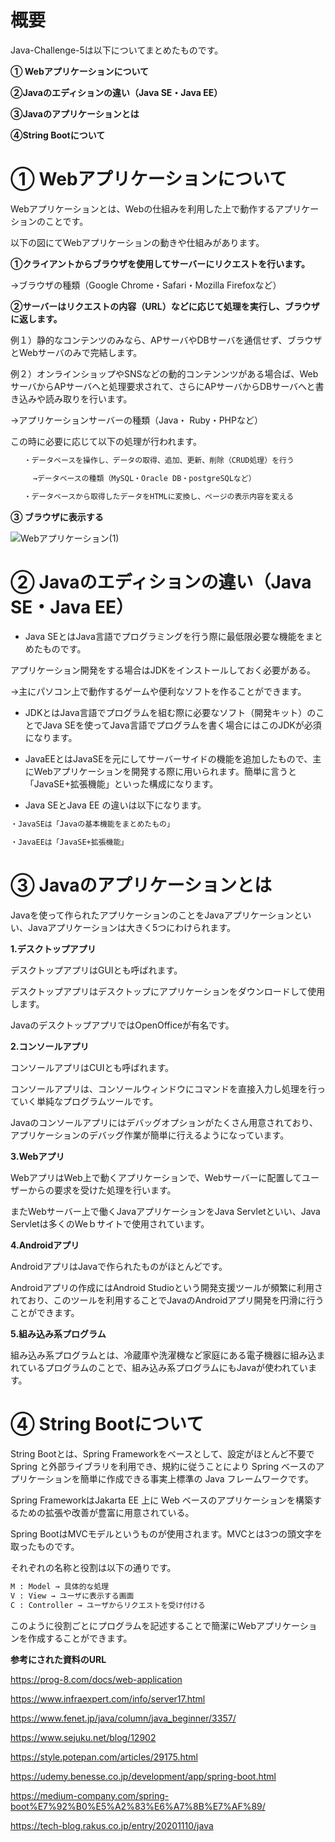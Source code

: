 # 概要
Java-Challenge-5は以下についてまとめたものです。

**① Webアプリケーションについて**

**②Javaのエディションの違い（Java SE・Java EE）**

**③Javaのアプリケーションとは**

**④String Bootについて**

# ① Webアプリケーションについて

Webアプリケーションとは、Webの仕組みを利用した上で動作するアプリケーションのことです。

以下の図にてWebアプリケーションの動きや仕組みがあります。


**①クライアントからブラウザを使用してサーバーにリクエストを行います。**

→ブラウザの種類（Google Chrome・Safari・Mozilla Firefoxなど）

**②サーバーはリクエストの内容（URL）などに応じて処理を実行し、ブラウザに返します。**

例１）静的なコンテンツのみなら、APサーバやDBサーバを通信せず、ブラウザとWebサーバのみで完結します。

例２）オンラインショップやSNSなどの動的コンテンンツがある場合ば、WebサーバからAPサーバへと処理要求されて、さらにAPサーバからDBサーバへと書き込みや読み取りを行います。

→アプリケーションサーバーの種類（Java・ Ruby・PHPなど）

 この時に必要に応じて以下の処理が行われます。

```bash
   ・データベースを操作し、データの取得、追加、更新、削除（CRUD処理）を行う

     →データベースの種類（MySQL・Oracle DB・postgreSQLなど）

   ・データベースから取得したデータをHTMLに変換し、ページの表示内容を変える
``` 

**③ ブラウザに表示する**

![Webアプリケーション(1)](https://user-images.githubusercontent.com/90845405/184581078-19429ee1-1aee-4a96-a837-afcb30a140c9.jpg)


# ② Javaのエディションの違い（Java SE・Java EE）

* Java SEとはJava言語でプログラミングを行う際に最低限必要な機能をまとめたものです。

アプリケーション開発をする場合はJDKをインストールしておく必要がある。

  →主にパソコン上で動作するゲームや便利なソフトを作ることができます。

* JDKとはJava言語でプログラムを組む際に必要なソフト（開発キット）のことでJava SEを使ってJava言語でプログラムを書く場合にはこのJDKが必須になります。

* JavaEEとはJavaSEを元にしてサーバーサイドの機能を追加したもので、主にWebアプリケーションを開発する際に用いられます。簡単に言うと「JavaSE+拡張機能」といった構成になります。

* Java SEとJava EE の違いは以下になります。
```bash
・JavaSEは「Javaの基本機能をまとめたもの」

・JavaEEは「JavaSE+拡張機能」
``` 

# ③ Javaのアプリケーションとは
Javaを使って作られたアプリケーションのことをJavaアプリケーションといい、Javaアプリケーションは大きく5つにわけられます。

**1.デスクトップアプリ**

デスクトップアプリはGUIとも呼ばれます。

デスクトップアプリはデスクトップにアプリケーションをダウンロードして使用します。

JavaのデスクトップアプリではOpenOfficeが有名です。

**2.コンソールアプリ**

コンソールアプリはCUIとも呼ばれます。

コンソールアプリは、コンソールウィンドウにコマンドを直接入力し処理を行っていく単純なプログラムツールです。

Javaのコンソールアプリにはデバッグオプションがたくさん用意されており、アプリケーションのデバッグ作業が簡単に行えるようになっています。

**3.Webアプリ**

WebアプリはWeb上で動くアプリケーションで、Webサーバーに配置してユーザーからの要求を受けた処理を行います。

またWebサーバー上で働くJavaアプリケーションをJava Servletといい、Java Servletは多くのWeｂサイトで使用されています。

**4.Androidアプリ**

AndroidアプリはJavaで作られたものがほとんどです。

Androidアプリの作成にはAndroid Studioという開発支援ツールが頻繁に利用されており、このツールを利用することでJavaのAndroidアプリ開発を円滑に行うことができます。

**5.組み込み系プログラム**

組み込み系プログラムとは、冷蔵庫や洗濯機など家庭にある電子機器に組み込まれているプログラムのことで、組み込み系プログラムにもJavaが使われています。

# ④ String Bootについて

String Bootとは、Spring Frameworkをベースとして、設定がほとんど不要で Spring と外部ライブラリを利用でき、規約に従うことにより Spring ベースのアプリケーションを簡単に作成できる事実上標準の Java フレームワークです。

Spring FrameworkはJakarta EE 上に Web ベースのアプリケーションを構築するための拡張や改善が豊富に用意されている。

Spring BootはMVCモデルというものが使用されます。MVCとは3つの頭文字を取ったものです。

それぞれの名称と役割は以下の通りです。

```bash
M : Model → 具体的な処理
V : View → ユーザに表示する画面
C : Controller → ユーザからリクエストを受け付ける
``` 

このように役割ごとにプログラムを記述することで簡潔にWebアプリケーションを作成することができます。

**参考にされた資料のURL**

https://prog-8.com/docs/web-application

https://www.infraexpert.com/info/server17.html

https://www.fenet.jp/java/column/java_beginner/3357/

https://www.sejuku.net/blog/12902

https://style.potepan.com/articles/29175.html

https://udemy.benesse.co.jp/development/app/spring-boot.html

https://medium-company.com/spring-boot%E7%92%B0%E5%A2%83%E6%A7%8B%E7%AF%89/

https://tech-blog.rakus.co.jp/entry/20201110/java
